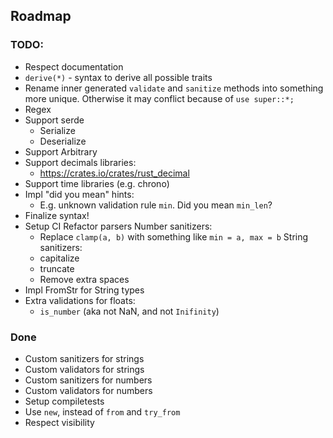 ## Roadmap

### TODO:
* Respect documentation
* `derive(*)` - syntax to derive all possible traits
* Rename inner generated `validate` and `sanitize` methods into something more unique. Otherwise it may conflict because of `use super::*;`
* Regex
* Support serde
  * Serialize
  * Deserialize
* Support Arbitrary
* Support decimals libraries:
  * https://crates.io/crates/rust_decimal
* Support time libraries (e.g. chrono)
* Impl  "did you mean" hints:
  * E.g. unknown validation rule `min`. Did you mean `min_len`?
* Finalize syntax!
* Setup CI
Refactor parsers
Number sanitizers:
  * Replace `clamp(a, b)` with something like `min = a, max = b`
String sanitizers:
  * capitalize
  * truncate
  * Remove extra spaces
* Impl FromStr for String types
* Extra validations for floats:
  * `is_number` (aka not NaN, and not `Inifinity`)


### Done
* Custom sanitizers for strings
* Custom validators for strings
* Custom sanitizers for numbers
* Custom validators for numbers
* Setup compiletests
* Use `new`, instead of `from` and `try_from`
* Respect visibility
